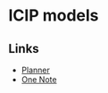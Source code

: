# ICIP models

## Links
- [Planner](https://tasks.office.com/bristol.ac.uk/en-GB/Home/Planner/#/plantaskboard?groupId=eebf94c1-fa25-48f4-9631-0478a68d3469&planId=hv0rNjOSxUuBY0G2hVlHGJYAGjzC)
- [One Note](https://uob.sharepoint.com/teams/grp-SustainableVideo/_layouts/15/Doc.aspx?sourcedoc={dc24225d-24e3-4b77-8cd5-8769a2984b78}&action=edit&wd=target%28Untitled%20Section.one%7C549ef36c-e876-4e5f-8071-2ef8619facf3%2FICIP%202023%7C646ab7ad-1bf3-8c4d-bdab-9d1042d5a443%2F%29&wdorigin=NavigationUrl)

